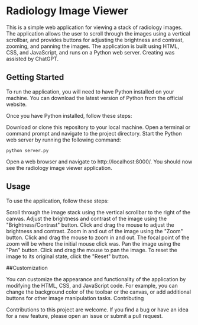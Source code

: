 # Radiology Image Viewer

This is a simple web application for viewing a stack of radiology images. The application allows the user to scroll through the images using a vertical scrollbar, and provides buttons for adjusting the brightness and contrast, zooming, and panning the images. The application is built using HTML, CSS, and JavaScript, and runs on a Python web server. Creating was assisted by ChatGPT.

## Getting Started

To run the application, you will need to have Python installed on your machine. You can download the latest version of Python from the official website.

Once you have Python installed, follow these steps:

Download or clone this repository to your local machine.
Open a terminal or command prompt and navigate to the project directory.
Start the Python web server by running the following command:
```
python server.py
```
Open a web browser and navigate to http://localhost:8000/.
You should now see the radiology image viewer application.

## Usage

To use the application, follow these steps:

Scroll through the image stack using the vertical scrollbar to the right of the canvas.
Adjust the brightness and contrast of the image using the "Brightness/Contrast" button. Click and drag the mouse to adjust the brightness and contrast.
Zoom in and out of the image using the "Zoom" button. Click and drag the mouse to zoom in and out. The focal point of the zoom will be where the initial mouse click was.
Pan the image using the "Pan" button. Click and drag the mouse to pan the image.
To reset the image to its original state, click the "Reset" button.

##Customization

You can customize the appearance and functionality of the application by modifying the HTML, CSS, and JavaScript code. For example, you can change the background color of the toolbar or the canvas, or add additional buttons for other image manipulation tasks.
Contributing

Contributions to this project are welcome. If you find a bug or have an idea for a new feature, please open an issue or submit a pull request.
